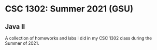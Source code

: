 # CSC 1302: Summer 2021 (GSU)
## Java II
A collection of homeworks and labs I did in my CSC 1302 class during the Summer of 2021.
